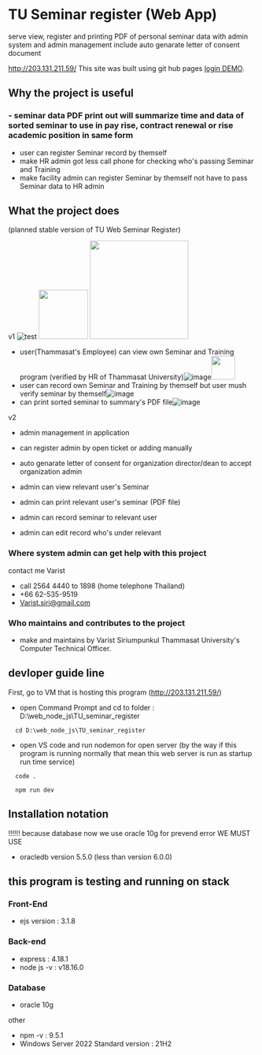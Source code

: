 # TU Seminar register (Web App)
serve view, register and printing PDF of personal seminar data with admin system and admin management include auto genarate letter of consent document


http://203.131.211.59/
This site was built using git hub pages [login DEMO](https://brokenhead.github.io/TU_seminar_register_README/login_TU_SEMINAR_.html).

##  Why the project is useful
### - seminar data PDF print out will summarize time and data of sorted seminar to use in pay rise, contract renewal or rise academic position in same form
- user can register Seminar record by themself
- make HR admin got less call phone for checking who's passing Seminar and Training
- make facility admin can register Seminar by themself not have to pass Seminar data to HR admin


## What the project does
(planned stable version of TU Web Seminar Register)

v1
![test](https://github.com/favicon.ico)
<img src="https://github.com/BrokenHead/TU_seminar_register_README/assets/37082529/2b960c29-1465-44b5-a8d3-e03f3214baeb" width="100">
<img src="https://github.com/BrokenHead/TU_seminar_register_README/assets/37082529/2b960c29-1465-44b5-a8d3-e03f3214baeb" width="200">
- user(Thammasat's Employee) can view own Seminar and Training program (verified by HR of Thammasat University)![image](https://github.com/BrokenHead/TU_seminar_register_README/assets/37082529/2b960c29-1465-44b5-a8d3-e03f3214baeb)<img src="[https://github.com/favicon.ico](https://github.com/BrokenHead/TU_seminar_register_README/assets/37082529/2b960c29-1465-44b5-a8d3-e03f3214baeb)" width="48">
- user can record own Seminar and Training by themself but user mush verify seminar by themself![image](https://github.com/BrokenHead/TU_seminar_register_README/assets/37082529/27dc98a5-eb1a-487e-a8c5-8fe9cea00853)
- can print sorted seminar to summary's PDF file![image](https://github.com/BrokenHead/TU_seminar_register_README/assets/37082529/9f1d7d39-8720-4125-a7dd-34eda8485310)

v2
- admin management in application
- can register admin by open ticket or adding manually
- auto genarate letter of consent for organization director/dean to accept organization admin
  
- admin can view relevant user's Seminar
- admin can print relevant user's seminar (PDF file)
- admin can record seminar to relevant user
- admin can edit record who's under relevant


### Where system admin can get help with this project
contact me Varist
- call 2564 4440 to 1898 (home telephone Thailand)
- +66 62-535-9519 
- Varist.siri@gmail.com

### Who maintains and contributes to the project
- make and maintains by Varist Siriumpunkul Thammasat University's Computer Technical Officer.


## devloper guide line

First, go to VM that is hosting this program (http://203.131.211.59/)

- open Command Prompt and cd to folder : D:\web_node_js\TU_seminar_register
```
  cd D:\web_node_js\TU_seminar_register
```

- open VS code and run nodemon for open server (by the way if this program is running normally that mean this web server is run as startup run time service)
```
  code .
```
```
  npm run dev
```


## Installation notation

!!!!!! because database now we use oracle 10g for prevend error
WE MUST USE 
- oracledb version 5.5.0 (less than version 6.0.0)

## this program is testing and running on stack
### Front-End
- ejs version : 3.1.8
### Back-end
- express : 4.18.1
- node js -v : v18.16.0
### Database
- oracle 10g

other
- npm -v : 9.5.1
- Windows Server 2022 Standard version : 21H2


